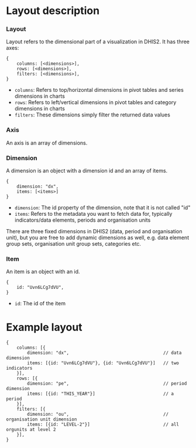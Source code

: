 # Layout description

### Layout

Layout refers to the dimensional part of a visualization in DHIS2. It has three axes:

```
{
    columns: [<dimensions>],
    rows: [<dimensions>],
    filters: [<dimensions>],
}
```

-   `columns`: Refers to top/horizontal dimensions in pivot tables and series dimensions in charts
-   `rows`: Refers to left/vertical dimensions in pivot tables and category dimensions in charts
-   `filters`: These dimensions simply filter the returned data values

### Axis

An axis is an array of dimensions.

### Dimension

A dimension is an object with a dimension id and an array of items.

```
{
    dimension: "dx",
    items: [<items>]
}
```

-   `dimension`: The id property of the dimension, note that it is not called "id"
-   `items`: Refers to the metadata you want to fetch data for, typically indicators/data elements, periods and organisation units

There are three fixed dimensions in DHIS2 (data, period and organisation unit), but you are free to add dynamic dimensions as well, e.g. data element group sets, organisation unit group sets, categories etc.

### Item

An item is an object with an id.

```
{
    id: "Uvn6LCg7dVU",
}
```

-   `id`: The id of the item

# Example layout

```
{
    columns: [{
        dimension: "dx",                                    // data dimension
        items: [{id: "Uvn6LCg7dVU"}, {id: "Uvn6LCg7dVU"}]   // two indicators
    }],
    rows: [{
        dimension: "pe",                                    // period dimension
        items: [{id: "THIS_YEAR"}]                          // a period
    }],
    filters: [{
        dimension: "ou",                                    // organisation unit dimension
        items: [{id: "LEVEL-2"}]                            // all orgunits at level 2
    }],
}
```
